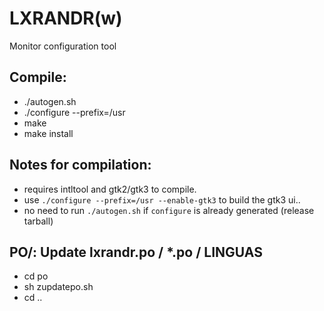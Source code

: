 LXRANDR(w)
=======
Monitor configuration tool

## Compile:
- ./autogen.sh
- ./configure --prefix=/usr
- make
- make install

## Notes for compilation: 
- requires intltool and gtk2/gtk3 to compile.
- use `./configure --prefix=/usr --enable-gtk3` to build the gtk3 ui..
- no need to run `./autogen.sh` if `configure` is already generated (release tarball)

## PO/: Update lxrandr.po / *.po / LINGUAS
- cd po
- sh zupdatepo.sh
- cd ..

